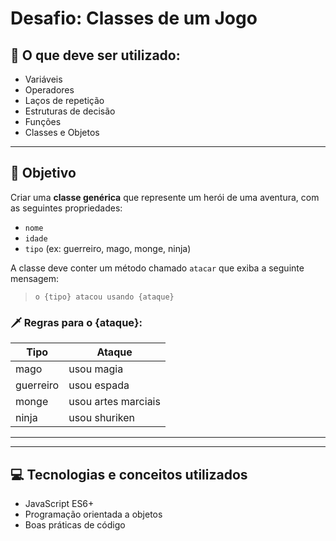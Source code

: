 
# Desafio: Classes de um Jogo

## 🧠 O que deve ser utilizado:

- Variáveis  
- Operadores  
- Laços de repetição  
- Estruturas de decisão  
- Funções  
- Classes e Objetos  

---

## 🎯 Objetivo

Criar uma **classe genérica** que represente um herói de uma aventura, com as seguintes propriedades:

- `nome`
- `idade`
- `tipo` (ex: guerreiro, mago, monge, ninja)

A classe deve conter um método chamado `atacar` que exiba a seguinte mensagem:

> `o {tipo} atacou usando {ataque}`

### 🗡️ Regras para o {ataque}:

| Tipo      | Ataque                   |
|-----------|--------------------------|
| mago      | usou magia               |
| guerreiro | usou espada              |
| monge     | usou artes marciais      |
| ninja     | usou shuriken            |

---


---

## 💻 Tecnologias e conceitos utilizados

- JavaScript ES6+
- Programação orientada a objetos
- Boas práticas de código


